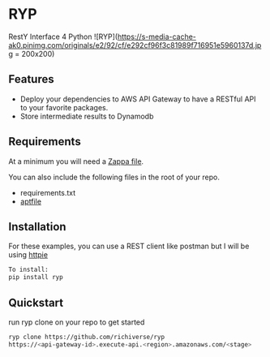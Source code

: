 # RYP
RestY Interface 4 Python ![RYP](https://s-media-cache-ak0.pinimg.com/originals/e2/92/cf/e292cf96f3c81989f716951e5960137d.jpg = 200x200)

## Features
* Deploy your dependencies to AWS API Gateway to have a RESTful API to your
  favorite packages.
* Store intermediate results to Dynamodb


## Requirements
At a minimum you will need a [Zappa file](https://github.com/Miserlou/Zappa#advanced-settings).

You can also include the following files in the root of your repo.
* requirements.txt 
* [aptfile](https://github.com/seatgeek/bash-aptfile#usage)

## Installation
For these examples, you can use a REST client like postman but I will be using
[httpie](https://httpie.org/doc#https)

```bash
To install:
pip install ryp
```


## Quickstart

run ryp clone on your repo to get started
```bash
ryp clone https://github.com/richiverse/ryp
https://<api-gateway-id>.execute-api.<region>.amazonaws.com/<stage>
```
